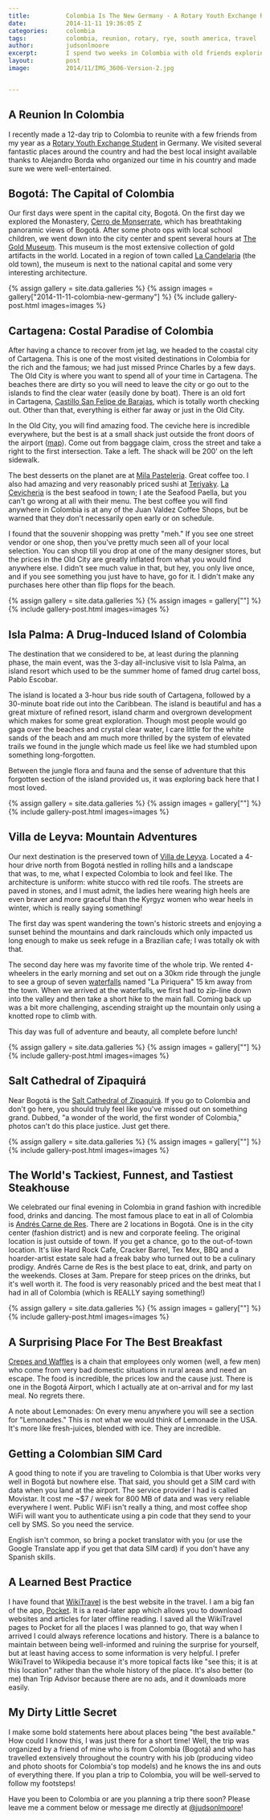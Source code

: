 ```yaml
---
title:			Colombia Is The New Germany - A Rotary Youth Exchange Reunion
date:			2014-11-11 19:36:05 Z
categories:		colombia
tags:			colombia, reunion, rotary, rye, south america, travel
author:			judsonlmoore
excerpt:		I spend two weeks in Colombia with old friends exploring the hottest destinations, eating the most delicious food, and learning to dance in the streets!
layout:			post
image:			2014/11/IMG_3606-Version-2.jpg


---
```


## A Reunion In Colombia

I recently made a 12-day trip to Colombia to reunite with a few friends from my year as a [Rotary Youth Exchange Student](https://www.judsonlmoore.com/location/germany/) in Germany. We visited several fantastic places around the country and had the best local insight available thanks to Alejandro Borda who organized our time in his country and made sure we were well-entertained.

## Bogotá: The Capital of Colombia

Our first days were spent in the capital city, Bogotá. On the first day we explored the Monastery, [Cerro de Monserrate](http://en.wikipedia.org/wiki/Monserrate), which has breathtaking panoramic views of Bogotá. After some photo ops with local school children, we went down into the city center and spent several hours at [The Gold Museum](http://en.wikipedia.org/wiki/Gold_Museum,_Bogot%C3%A1). This museum is the most extensive collection of gold artifacts in the world. Located in a region of town called [La Candelaria](http://en.wikipedia.org/wiki/La_Candelaria) (the old town), the museum is next to the national capital and some very interesting architecture.

{% assign gallery = site.data.galleries %}
{% assign images = gallery["2014-11-11-colombia-new-germany"] %}
{% include gallery-post.html images=images %}

## Cartagena: Costal Paradise of Colombia

After having a chance to recover from jet lag, we headed to the coastal city of Cartagena. This is one of the most visited destinations in Colombia for the rich and the famous; we had just missed Prince Charles by a few days.  The Old City is where you want to spend all of your time in Cartagena. The beaches there are dirty so you will need to leave the city or go out to the islands to find the clear water (easily done by boat). There is an old fort in Cartagena, [Castillo San Felipe de Barajas](http://en.wikipedia.org/wiki/Castillo_San_Felipe_de_Barajas), which is totally worth checking out. Other than that, everything is either far away or just in the Old City.

In the Old City, you will find amazing food. The ceviche here is incredible everywhere, but the best is at a small shack just outside the front doors of the airport ([map](https://www.google.co.in/maps/dir//10.4453845,-75.5171151/@10.4453807,-75.5194285,17z/data=!3m1!4b1)). Come out from baggage claim, cross the street and take a right to the first intersection. Take a left. The shack will be 200' on the left sidewalk.

The best desserts on the planet are at [Mila Pasteleria](http://www.tripadvisor.in/Restaurant_Review-g297476-d1737746-Reviews-Pasteleria_Mila-Cartagena_Cartagena_District_Bolivar_Department.html). Great coffee too. I also had amazing and very reasonably priced sushi at [Teriyaky](http://www.tripadvisor.in/Restaurant_Review-g297476-d3822835-Reviews-Teriyaki-Cartagena_Cartagena_District_Bolivar_Department.html). [La Cevicheria](http://lacevicheriacartagena.com/en/) is the best seafood in town; I ate the Seafood Paella, but you can't go wrong at all with their menu. The best coffee you will find anywhere in Colombia is at any of the Juan Valdez Coffee Shops, but be warned that they don't necessarily open early or on schedule.

I found that the souvenir shopping was pretty "meh." If you see one street vendor or one shop, then you've pretty much seen all of your local selection. You can shop till you drop at one of the many designer stores, but the prices in the Old City are greatly inflated from what you would find anywhere else. I didn't see much value in that, but hey, you only live once, and if you see something you just have to have, go for it. I didn't make any purchases here other than flip flops for the beach.

{% assign gallery = site.data.galleries %}
{% assign images = gallery[""] %}
{% include gallery-post.html images=images %}

## Isla Palma: A Drug-Induced Island of Colombia

The destination that we considered to be, at least during the planning phase, the main event, was the 3-day all-inclusive visit to Isla Palma, an island resort which used to be the summer home of famed drug cartel boss, Pablo Escobar.

The island is located a 3-hour bus ride south of Cartagena, followed by a 30-minute boat ride out into the Caribbean. The island is beautiful and has a great mixture of refined resort, island charm and overgrown development which makes for some great exploration. Though most people would go gaga over the beaches and crystal clear water, I care little for the white sands of the beach and am much more thrilled by the system of elevated trails we found in the jungle which made us feel like we had stumbled upon something long-forgotten.

Between the jungle flora and fauna and the sense of adventure that this forgotten section of the island provided us, it was exploring back here that I most loved.

{% assign gallery = site.data.galleries %}
{% assign images = gallery[""] %}
{% include gallery-post.html images=images %}

## Villa de Leyva: Mountain Adventures

Our next destination is the preserved town of [Villa de Leyva](http://en.wikipedia.org/wiki/Villa_de_Leyva). Located a 4-hour drive north from Bogotá nestled in rolling hills and a landscape that was, to me, what I expected Colombia to look and feel like. The architecture is uniform: white stucco with red tile roofs. The streets are paved in stones, and I must admit, the ladies here wearing high heels are even braver and more graceful than the Kyrgyz women who wear heels in winter, which is really saying something!

The first day was spent wandering the town's historic streets and enjoying a sunset behind the mountains and dark rainclouds which only impacted us long enough to make us seek refuge in a Brazilian cafe; I was totally ok with that.

The second day here was my favorite time of the whole trip. We rented 4-wheelers in the early morning and set out on a 30km ride through the jungle to see a group of seven [waterfalls](http://en.wikipedia.org/wiki/Waterfall) named "La Piriquera" 15 km away from the town. When we arrived at the waterfalls, we first had to zip-line down into the valley and then take a short hike to the main fall. Coming back up was a bit more challenging, ascending straight up the mountain only using a knotted rope to climb with.

This day was full of adventure and beauty, all complete before lunch!

{% assign gallery = site.data.galleries %}
{% assign images = gallery[""] %}
{% include gallery-post.html images=images %}

## Salt Cathedral of Zipaquirá

Near Bogotá is the [Salt Cathedral of Zipaquirá](http://en.wikipedia.org/wiki/Salt_Cathedral_of_Zipaquir%C3%A1). If you go to Colombia and don't go here, you should truly feel like you've missed out on something grand. Dubbed, "a wonder of the world, the first wonder of Colombia," photos can't do this place justice. Just get there.

{% assign gallery = site.data.galleries %}
{% assign images = gallery[""] %}
{% include gallery-post.html images=images %}

## The World's Tackiest, Funnest, and Tastiest Steakhouse

We celebrated our final evening in Colombia in grand fashion with incredible food, drinks and dancing. The most famous place to eat in all of Colombia is [Andrés Carne de Res](http://www.andrescarnederes.com/). There are 2 locations in Bogotá. One is in the city center (fashion district) and is new and corporate feeling. The original location is just outside of town. If you get a chance, go to the out-of-town location. It's like Hard Rock Cafe, Cracker Barrel, Tex Mex, BBQ and a hoarder-artist estate sale had a freak baby who turned out to be a culinary prodigy. Andrés Carne de Res is the best place to eat, drink, and party on the weekends. Closes at 3am. Prepare for steep prices on the drinks, but it's well worth it. The food is very reasonably priced and the best meat that I had in all of Colombia (which is REALLY saying something!)

{% assign gallery = site.data.galleries %}
{% assign images = gallery[""] %}
{% include gallery-post.html images=images %}

## A Surprising Place For The Best Breakfast

[Crepes and Waffles](http://crepesywaffles.com.co/) is a chain that employees only women (well, a few men) who come from very bad domestic situations in rural areas and need an escape. The food is incredible, the prices low and the cause just. There is one in the Bogotá Airport, which I actually ate at on-arrival and for my last meal. No regrets there.

A note about Lemonades: On every menu anywhere you will see a section for "Lemonades." This is not what we would think of Lemonade in the USA. It's more like fresh-juices, blended with ice. They are incredible.

## Getting a Colombian SIM Card

A good thing to note if you are traveling to Colombia is that Uber works very well in Bogotá but nowhere else. That said, you should get a SIM card with data when you land at the airport. The service provider I had is called Movistar. It cost me ~\$7 / week for 800 MB of data and was very reliable everywhere I went. Public WiFi isn't really a thing, and most coffee shop WiFi will want you to authenticate using a pin code that they send to your cell by SMS. So you need the service.

English isn't common, so bring a pocket translator with you (or use the Google Translate app if you get that data SIM card) if you don't have any Spanish skills.

## A Learned Best Practice

I have found that [WikiTravel](http://wikitravel.org/) is the best website in the travel. I am a big fan of the app, [Pocket](http://getpocket.com/a/). It is a read-later app which allows you to download websites and articles for later offline reading. I saved all the WikiTravel pages to Pocket for all the places I was planned to go, that way when I arrived I could always reference locations and history. There is a balance to maintain between being well-informed and ruining the surprise for yourself, but at least having access to some information is very helpful. I prefer WikiTravel to Wikipedia because it's more topical facts like "see this; it is at this location" rather than the whole history of the place. It's also better (to me) than Trip Advisor because there are no ads, and it downloads more easily.

## My Dirty Little Secret

I make some bold statements here about places being "the best available." How could I know this, I was just there for a short time! Well, the trip was organized by a friend of mine who is from Colombia (Bogotá) and who has travelled extensively throughout the country with his job (producing video and photo shoots for Colombia's top models) and he knows the ins and outs of everything there. If you plan a trip to Colombia, you will be well-served to follow my footsteps!

Have you been to Colombia or are you planning a trip there soon? Please leave me a comment below or message me directly at [@judsonlmoore](http://twitter.com/judsonlmoore)!
